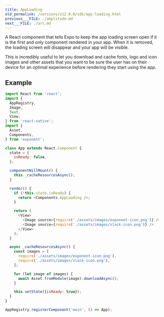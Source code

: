 ```yaml
---
title: AppLoading
old_permalink: /versions/v12.0.0/sdk/app-loading.html
previous___FILE: ./amplitude.md
next___FILE: ./art.md
---
```


A React component that tells Expo to keep the app loading screen open if it is the first and only component rendered in your app. When it is removed, the loading screen will disappear and your app will be visible.

This is incredibly useful to let you download and cache fonts, logo and icon images and other assets that you want to be sure the user has on their device for an optimal experience before rendering they start using the app.

## Example

```javascript
import React from 'react';
import {
  AppRegistry,
  Image,
  Text,
  View,
} from 'react-native';
import {
  Asset,
  Components,
} from 'exponent';

class App extends React.Component {
  state = {
    isReady: false,
  };

  componentWillMount() {
    this._cacheResourcesAsync();
  }

  render() {
    if (!this.state.isReady) {
      return <Components.AppLoading />;
    }

    return (
      <View>
        <Image source={require('./assets/images/exponent-icon.png')} />
        <Image source={require('./assets/images/slack-icon.png')} />
      </View>
    );
  }

  async _cacheResourcesAsync() {
    const images = [
      require('./assets/images/exponent-icon.png'),
      require('./assets/images/slack-icon.png'),
    ];

    for (let image of images) {
      await Asset.fromModule(image).downloadAsync();
    }

    this.setState({isReady: true});
  }
}

AppRegistry.registerComponent('main', () => App);
```
